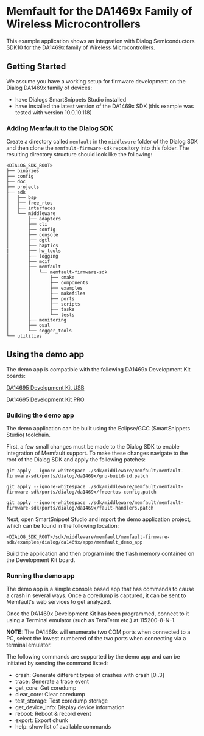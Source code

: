 # Memfault for the DA1469x Family of Wireless Microcontrollers

This example application shows an integration with Dialog Semiconductors SDK10
for the DA1469x family of Wireless Microcontrollers.

## Getting Started

We assume you have a working setup for firmware development on the Dialog
DA1469x family of devices:

- have Dialogs SmartSnippets Studio installed
- have installed the latest version of the DA1469x SDK (this example was tested
  with version 10.0.10.118)

### Adding Memfault to the Dialog SDK

Create a directory called `memfault` in the `middleware` folder of the Dialog
SDK and then clone the `memfault-firmware-sdk` repository into this folder. The
resulting directory structure should look like the following:

```
<DIALOG_SDK_ROOT>
├── binaries
├── config
├── doc
├── projects
├── sdk
│   ├── bsp
│   ├── free_rtos
│   ├── interfaces
│   └── middleware
│       ├── adapters
│       ├── cli
│       ├── config
│       ├── console
│       ├── dgtl
│       ├── haptics
|       ├── hw_tools
│       ├── logging
│       ├── mcif
│       ├── memfault
│       │   └── memfault-firmware-sdk
│       │       ├── cmake
│       │       ├── components
│       │       ├── examples
│       │       ├── makefiles
│       │       ├── ports
│       │       ├── scripts
│       │       ├── tasks
│       │       └── tests
│       ├── monitoring
│       ├── osal
│       └── segger_tools
└── utilities
```

## Using the demo app

The demo app is compatible with the following DA1469x Development Kit boards:

[DA14695 Development Kit USB](https://www.dialog-semiconductor.com/products/bluetooth-low-energy/da14695-development-kit-usb)

[DA14695 Development Kit PRO](https://www.dialog-semiconductor.com/products/bluetooth-low-energy/da14695-development-kit-pro)

### Building the demo app

The demo application can be built using the Eclipse/GCC (SmartSnippets Studio)
toolchain.

First, a few small changes must be made to the Dialog SDK to enable integration
of Memfault support. To make these changes navigate to the root of the Dialog
SDK and apply the following patches:

`git apply --ignore-whitespace ./sdk/middleware/memfault/memfault-firmware-sdk/ports/dialog/da1469x/gnu-build-id.patch`

`git apply --ignore-whitespace ./sdk/middleware/memfault/memfault-firmware-sdk/ports/dialog/da1469x/freertos-config.patch`

`git apply --ignore-whitespace ./sdk/middleware/memfault/memfault-firmware-sdk/ports/dialog/da1469x/fault-handlers.patch`

Next, open SmartSnippet Studio and import the demo application project, which
can be found in the following location:

`<DIALOG_SDK_ROOT>/sdk/middleware/memfault/memfault-firmware-sdk/examples/dialog/da1469x/apps/memfault_demo_app`

Build the application and then program into the flash memory contained on the
Development Kit board.

### Running the demo app

The demo app is a simple console based app that has commands to cause a crash in
several ways. Once a coredump is captured, it can be sent to Memfault's web
services to get analyzed.

Once the DA1469x Development Kit has been programmed, connect to it using a
Terminal emulator (such as TeraTerm etc.) at 115200-8-N-1.

**NOTE:** The DA1469x will enumerate two COM ports when connected to a PC,
select the lowest numbered of the two ports when connecting via a terminal
emulator.

The following commands are supported by the demo app and can be initiated by
sending the command listed:

- crash: Generate different types of crashes with crash [0..3]
- trace: Generate a trace event
- get_core: Get coredump
- clear_core: Clear coredump
- test_storage: Test coredump storage
- get_device_info: Display device information
- reboot: Reboot & record event
- export: Export chunk
- help: show list of available commands
